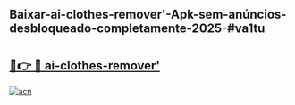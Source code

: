 ## Baixar-ai-clothes-remover'-Apk-sem-anúncios-desbloqueado-completamente-2025-#va1tu

# <h2><a href="https://ainizakaria.my?title=ai-clothes-remover'&ref=20M">🔗👉 🔴 ai-clothes-remover'</a></h2>

[![acn](https://github.com/user-attachments/assets/0f9c940e-d8b0-45ae-aac7-cd30a18b3e1c)](https://ainizakaria.my?title=ai-clothes-remover'&ref=20M)

